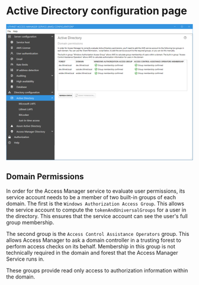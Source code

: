 # Active Directory configuration page

![](../../images/ui-page-active-directory.png)

## Domain Permissions
In order for the Access Manager service to evaluate user permissions, its service account needs to be a member of two built-in groups of each domain. The first is the `Windows Authorization Access Group`. This allows the service account to compute the `tokenAndUniversalGroups` for a user in the directory. This ensures that the service account can see the user's full group membership.

The second group is the `Access Control Assistance Operators` group. This allows Access Manager to ask a domain controller in a trusting forest to perform access checks on its behalf. Membership in this group is not technically required in the domain and forest that the Access Manager Service runs in.

These groups provide read only access to authorization information within the domain.
